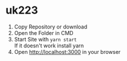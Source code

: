# uk223

1. Copy Repository or download
2. Open the Folder in CMD
3. Start Site with `yarn start`  
   If it doesn't work install yarn
4. Open [http://localhost:3000](http://localhost:3000) in your browser
